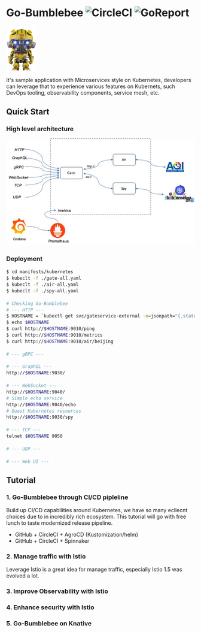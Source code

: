 
# Go-Bumblebee ![CircleCI](https://circleci.com/gh/cc4i/go-bumblebee.svg?style=svg) ![GoReport](https://goreportcard.com/badge/github.com/cc4i/go-bumblebee)

<img src="./docs/anything.jpg" alt="bumblebee" width="80">

It's sample application with Microservices style on Kubernetes, developers can leverage that to experience various features on Kubernets, such DevOps tooling, observability components, service mesh, etc. 




## Quick Start

### High level architecture 

![ss](./docs/arch0.jpg)

### Deployment

```bash
$ cd manifests/kubernetes
$ kubeclt -f ./gate-all.yaml
$ kubeclt -f ./air-all.yaml
$ kubeclt -f ./spy-all.yaml

# Checking Go-Bumblebee 
# --- HTTP ---
$ HOSTNAME = `kubectl get svc/gateservice-external -o=jsonpath="{.status.loadBalancer.ingress[0].hostname}"`
$ echo $HOSTNAME
$ curl http://$HOSTNAME:9010/ping
$ curl http://$HOSTNAME:9010/metrics
$ curl http://$HOSTNAME:9010/air/beijing

# --- gRPC ---

# --- GraphQL ---
http://$HOSTNAME:9030/

# --- WebSocket ---
http://$HOSTNAME:9040/
# Simple echo service
http://$HOSTNAME:9040/echo
# Quest Kubernetes resources
http://$HOSTNAME:9030/spy

# --- TCP ---
telnet $HOSTNAME 9050

# --- UDP ---

# --- Web UI ---

```

## Tutorial

### 1. Go-Bumblebee through CI/CD pipleline
Build up CI/CD capabilities around Kubernetes, we have so many ecllecnt choices due to in incredibly rich ecosystem. This tutorial will go with free lunch to taste modernized release pipeline.

- GitHub + CircleCI + AgroCD (Kustomization/helm)
- GitHub + CircleCI + Spinnaker


### 2. Manage traffic with Istio
Leverage Istio is a great idea for manage traffic, especially Istio 1.5 was evolved a lot. 


### 3. Improve Observability with Istio

### 4. Enhance security with Istio

### 5. Go-Bumblebee on Knative

